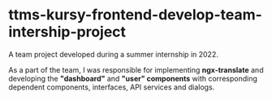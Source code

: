 # ttms-kursy-frontend-develop-team-intership-project


A team project developed during a summer internship in 2022.

As a part of the team, I was responsible for implementing **ngx-translate** and developing the **"dashboard"** and **"user" components** with corresponding dependent components, interfaces, API services and dialogs.
